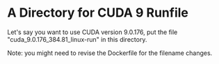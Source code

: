 # A Directory for CUDA 9 Runfile

Let's say you want to use CUDA version 9.0.176, put the file "cuda_9.0.176_384.81_linux-run" in this directory.

Note: you might need to revise the Dockerfile for the filename changes.